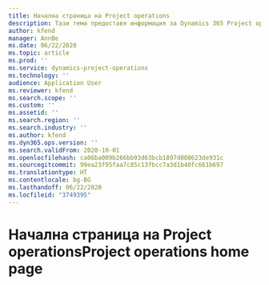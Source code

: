 ```yaml
---
title: Начална страница на Project operations
description: Тази тема предоставя информация за Dynamics 365 Project operations.
author: kfend
manager: AnnBe
ms.date: 06/22/2020
ms.topic: article
ms.prod: ''
ms.service: dynamics-project-operations
ms.technology: ''
audience: Application User
ms.reviewer: kfend
ms.search.scope: ''
ms.custom: ''
ms.assetid: ''
ms.search.region: ''
ms.search.industry: ''
ms.author: kfend
ms.dyn365.ops.version: ''
ms.search.validFrom: 2020-10-01
ms.openlocfilehash: ca06ba009b266bb93d63bcb1897d008623de931c
ms.sourcegitcommit: 99ea23f95faa7c85c13fbcc7a3d1b40fc661b697
ms.translationtype: HT
ms.contentlocale: bg-BG
ms.lasthandoff: 06/22/2020
ms.locfileid: "3749395"
---
```

# <a name="project-operations-home-page"></a><span data-ttu-id="37735-103">Начална страница на Project operations</span><span class="sxs-lookup"><span data-stu-id="37735-103">Project operations home page</span></span>
